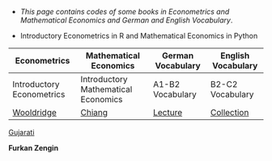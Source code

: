 * _This page contains codes of some books in Econometrics and Mathematical Economics and German and English Vocabulary_.
 
* Introductory Econometrics in R and Mathematical Economics in Python
 




 
Econometrics    |     Mathematical Economics    |       German Vocabulary |  English Vocabulary
------------    |   -------------               |   -------------               |              -------------
Introductory Econometrics    |    Introductory Mathematical Economics     | A1-B2 Vocabulary |   B2-C2 Vocabulary
[Wooldridge](https://github.com/tatanik501/EconL/files/7335321/WOOLDRIDGE.pdf)|[Chiang](https://github.com/tatanik501/EconL/files/7335326/CHIANG.pdf)| [Lecture](https://github.com/tatanik501/EconL/files/7335342/german.pdf)| [Collection](https://github.com/tatanik501/EconL/files/7135133/combinepdf.pdf)
[Gujarati](https://github.com/tatanik501/EconL/files/7335352/GUJ.pdf)






**Furkan Zengin**

                
                

